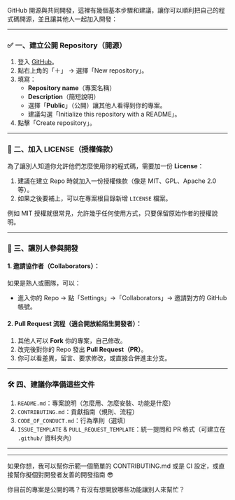 GitHub 開源與共同開發，這裡有幾個基本步驟和建議，讓你可以順利把自己的程式碼開源，並且讓其他人一起加入開發：

---

### ✅ 一、建立公開 Repository（開源）

1. 登入 [GitHub](https://github.com/)。
2. 點右上角的「＋」 → 選擇「New repository」。
3. 填寫：
   - **Repository name**（專案名稱）
   - **Description**（簡短說明）
   - 選擇「**Public**」（公開）讓其他人看得到你的專案。
   - 建議勾選「Initialize this repository with a README」。
4. 點擊「Create repository」。

---

### 📄 二、加入 LICENSE（授權條款）

為了讓別人知道你允許他們怎麼使用你的程式碼，需要加一份 **License**：

1. 建議在建立 Repo 時就加入一份授權條款（像是 MIT、GPL、Apache 2.0 等）。
2. 如果之後要補上，可以在專案根目錄新增 `LICENSE` 檔案。

例如 MIT 授權就很常見，允許幾乎任何使用方式，只要保留原始作者的授權說明。

---

### 👥 三、讓別人參與開發

#### 1. 邀請協作者（Collaborators）：
如果是熟人或團隊，可以：
- 進入你的 Repo → 點「Settings」→「Collaborators」→ 邀請對方的 GitHub 帳號。

#### 2. Pull Request 流程（適合開放給陌生開發者）：
1. 其他人可以 **Fork** 你的專案，自己修改。
2. 改完後對你的 Repo 發出 **Pull Request（PR）**。
3. 你可以看差異，留言、要求修改，或直接合併進主分支。

---

### 🛠️ 四、建議你準備這些文件

1. `README.md`：專案說明（怎麼用、怎麼安裝、功能是什麼）
2. `CONTRIBUTING.md`：貢獻指南（規則、流程）
3. `CODE_OF_CONDUCT.md`：行為準則（選填）
4. `ISSUE_TEMPLATE` & `PULL_REQUEST_TEMPLATE`：統一提問和 PR 格式（可建立在 `.github/` 資料夾內）

---



---

如果你想，我可以幫你示範一個簡單的 CONTRIBUTING.md 或是 CI 設定，或直接幫你擬個對開發者友善的開發指南 😎

你目前的專案是公開的嗎？有沒有想開放哪些功能讓別人來幫忙？
